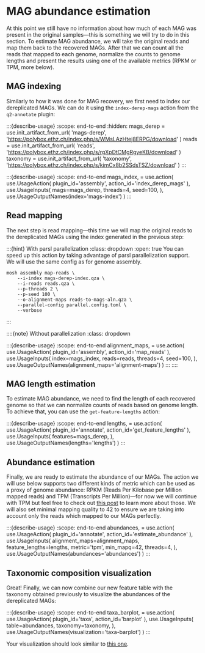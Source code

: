 # MAG abundance estimation
At this point we still have no information about how much of each MAG was present in 
the original samples—this is something we will try to do in this section. To estimate 
MAG abundance, we will take the original reads and map them back to the recovered MAGs. 
After that we can count all the reads that mapped to each genome, normalize the counts 
to genome lengths and present the results using one of the available metrics 
(RPKM or TPM, more below).

## MAG indexing
Similarly to how it was done for MAG recovery, we first need to index our dereplicated 
MAGs. We can do it using the `index-derep-mags` action from the `q2-annotate` plugin:

:::{describe-usage}
:scope: end-to-end
:hidden:
mags_derep = use.init_artifact_from_url(
    'mags-derep', 
    'https://polybox.ethz.ch/index.php/s/WMsLAzHtej8ERPG/download'
)
reads = use.init_artifact_from_url(
    'reads', 
    'https://polybox.ethz.ch/index.php/s/rgXpDtCMgRgyeKB/download'
)
taxonomy = use.init_artifact_from_url(
    'taxonomy', 
    'https://polybox.ethz.ch/index.php/s/kimCx8b2SSdsTSZ/download'
)
:::

:::{describe-usage}
:scope: end-to-end
mags_index, = use.action(
  use.UsageAction(
    plugin_id='assembly',
    action_id='index_derep_mags'
  ),
  use.UsageInputs(
    mags=mags_derep, 
    threads=4, 
    seed=100,
  ),
  use.UsageOutputNames(index='mags-index')
)
:::

## Read mapping
The next step is read mapping—this time we will map the original reads to the 
dereplicated MAGs using the index generated in the previous step:

:::{hint} With parsl parallelization
:class: dropdown
:open: true
You can speed up this action by taking advantage of parsl parallelization support. 
We will use the same config as for genome assembly.
```{code} bash
mosh assembly map-reads \
    --i-index mags-derep-index.qza \
    --i-reads reads.qza \
    --p-threads 2 \
    --p-seed 100 \
    --o-alignment-maps reads-to-mags-aln.qza \
    --parallel-config parallel.config.toml \
    --verbose
```
:::

::::{note} Without parallelization
:class: dropdown

:::{describe-usage}
:scope: end-to-end
alignment_maps, = use.action(
  use.UsageAction(
    plugin_id='assembly',
    action_id='map_reads'
  ),
  use.UsageInputs(
    index=mags_index,
    reads=reads,
    threads=4,
    seed=100,
  ),
  use.UsageOutputNames(alignment_maps='alignment-maps')
)
:::
::::

## MAG length estimation
To estimate MAG abundance, we need to find the length of each recovered genome so that 
we can normalize counts of reads based on genome length. To achieve that, you can use 
the `get-feature-lengths` action:

:::{describe-usage}
:scope: end-to-end
lengths, = use.action(
  use.UsageAction(
    plugin_id='annotate',
    action_id='get_feature_lengths'
  ),
  use.UsageInputs(
    features=mags_derep,
  ),
  use.UsageOutputNames(lengths='lengths')
)
:::

## Abundance estimation
Finally, we are ready to estimate the abundance of our MAGs. The action we will use 
below supports two different kinds of metric which can be used as a proxy of genome 
abundance: RPKM (Reads Per Kilobase per Million mapped reads) and TPM 
(Transcripts Per Million)—for now we will continue with TPM but feel free to check 
out [this post](https://www.rna-seqblog.com/rpkm-fpkm-and-tpm-clearly-explained/) to 
learn more about those. We will also set minimal mapping quality to 42 to ensure we are 
taking into account only the reads which mapped to our MAGs perfectly.

:::{describe-usage}
:scope: end-to-end
abundances, = use.action(
  use.UsageAction(
    plugin_id='annotate',
    action_id='estimate_abundance'
  ),
  use.UsageInputs(
    alignment_maps=alignment_maps, 
    feature_lengths=lengths, 
    metric='tpm', 
    min_mapq=42, 
    threads=4,
  ),
  use.UsageOutputNames(abundances='abundances')
)
:::

## Taxonomic composition visualization
Great! Finally, we can now combine our new feature table with the taxonomy obtained 
previously to visualize the abundances of the dereplicated MAGs:

:::{describe-usage}
:scope: end-to-end
taxa_barplot, = use.action(
  use.UsageAction(
    plugin_id='taxa',
    action_id='barplot'
  ),
  use.UsageInputs(
    table=abundances, 
    taxonomy=taxonomy,
  ),
  use.UsageOutputNames(visualization='taxa-barplot')
)
:::

Your visualization should look similar to [this one](https://view.qiime2.org/visualization/?src=https://raw.githubusercontent.com/bokulich-lab/moshpit-docs/main/docs/data/end-to-end/mags-taxa-barplot.qzv).
